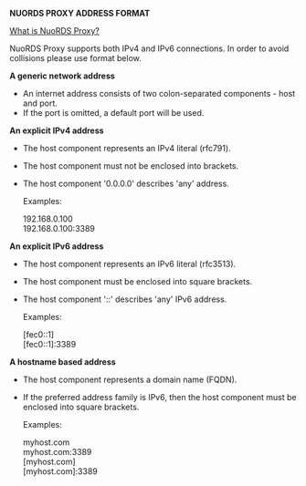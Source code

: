 **NUORDS PROXY ADDRESS FORMAT**

[What is NuoRDS Proxy?](../README.md)

NuoRDS Proxy supports both IPv4 and IPv6 connections.
In order to avoid collisions please use format below.


**A generic network address**

- An internet address consists of two colon-separated 
components - host and port.
- If the port is omitted, a default port will be used.


**An explicit IPv4 address**

- The host component represents an IPv4 literal (rfc791).
- The host component must not be enclosed into brackets.
- The host component '0.0.0.0' describes 'any' address.

  Examples:

  192.168.0.100   
  192.168.0.100:3389


**An explicit IPv6 address**

- The host component represents an IPv6 literal (rfc3513).
- The host component must be enclosed into square brackets.
- The host component '::' describes 'any' IPv6 address.

  Examples:

  [fec0::1]   
  [fec0::1]:3389


**A hostname based address**

- The host component represents a domain name (FQDN).
- If the preferred address family is IPv6, then the
host component must be enclosed into square brackets.

  Examples:

  myhost.com   
  myhost.com:3389   
  [myhost.com]    
  [myhost.com]:3389   

